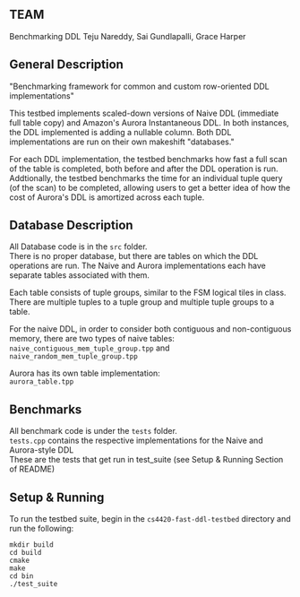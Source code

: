 
## TEAM
Benchmarking DDL
Teju Nareddy, Sai Gundlapalli, Grace Harper 


## General Description 
"Benchmarking framework for common and custom row-oriented DDL implementations"   

This testbed implements scaled-down versions of Naive DDL (immediate full table copy) and Amazon's Aurora Instantaneous DDL. In both instances, the DDL implemented is adding a nullable column. Both DDL implementations are run on their own makeshift "databases."

For each DDL implementation, the testbed benchmarks how fast a full scan of the table is completed, both before and after the DDL operation is run. Addtionally, the testbed benchmarks the time for an individual tuple query (of the scan) to be completed, allowing users to get a better idea of how the cost of Aurora's DDL is amortized across each tuple. 


## Database Description
All Database code is in the `src` folder.  
There is no proper database, but there are tables on which the DDL operations are run. The Naive and Aurora implementations each have separate tables associated with them. 

Each table consists of tuple groups, similar to the FSM logical tiles in class. There are multiple tuples to a tuple group and multiple tuple groups to a table. 


For the naive DDL, in order to consider both contiguous and non-contiguous memory, there are two types of naive tables:   
`naive_contiguous_mem_tuple_group.tpp` and `naive_random_mem_tuple_group.tpp`   

Aurora has its own table implementation:   
`aurora_table.tpp`

## Benchmarks
All benchmark code is under the `tests` folder.   
`tests.cpp` contains the respective implementations for the Naive and Aurora-style DDL  
These are the tests that get run in test_suite (see Setup & Running Section of README)



## Setup & Running 
To run the testbed suite, begin in the `cs4420-fast-ddl-testbed` directory and run the following: 

`mkdir build`  
`cd build`   
`cmake`  
`make`  
`cd bin`  
`./test_suite`  


